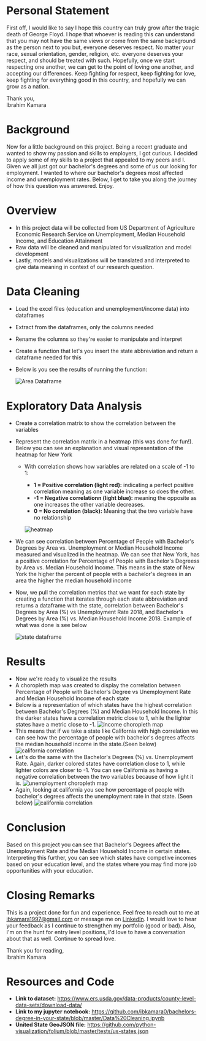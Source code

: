 # Personal Statement
First off, I would like to say I hope this country can truly grow after the tragic death of George Floyd. I hope that whoever is reading this can understand that you may not have the same views or come from the same background as the person next to you but, everyone deserves respect. No matter your race, sexual orientation, gender, religion, etc. everyone deserves your respect, and should be treated with such. Hopefully, once we start respecting one another, we can get to the point of loving one another, and accepting our differences. Keep fighting for respect, keep fighting for love, keep fighting for everything good in this country, and hopefully we can grow as a nation.

Thank you,<br/>
Ibrahim Kamara

# Background
Now for a little background on this project. Being a recent graduate and wanted to show my passion and skills to employers, I got curious. I decided to apply some of my skills to a project that appealed to my peers and I. Given we all just got our bachelor's degrees and some of us our looking for employment. I wanted to where our bachelor's degrees most affected income and unemployment rates. Below, I get to take you along the journey of how this question was answered. Enjoy.

# Overview
- In this project data will be collected from US Department of Agriculture Economic Research Service on Unemployment, Median Household Income, and Education Attainment
- Raw data will be cleaned and manipulated for visualization and model development
- Lastly, models and visualizations will be translated and interpreted to give data meaning in context of our research question.

# Data Cleaning
- Load the excel files (education and unemployment/income data) into dataframes
- Extract from the dataframes, only the columns needed
- Rename the columns so they're easier to manipulate and interpret
- Create a function that let's you insert the state abbreviation and return a dataframe needed for this
- Below is you see the results of running the function:

  ![Area Dataframe](https://github.com/ibkamara0/bachelors-degree-in-your-state/blob/master/images/Dataframe.JPG)

# Exploratory Data Analysis
- Create a correlation matrix to show the correlation between the variables
- Represent the correlation matrix in a heatmap (this was done for fun!). Below you can see an explanation and visual representation of the heatmap for New York
  - With correlation shows how variables are related on a scale of -1 to 1:
    - **1 = Positive correlation (light red):**  indicating a perfect positive correlation meaning as one variable increase so does the other. 
    - **-1 = Negative correlationn (light blue):** meaning the opposite as one increases the other variable decreases. 
    - **0 = No correlation (black):**  Meaning that the two variable have no relationship
    
    ![heatmap](https://github.com/ibkamara0/bachelors-degree-in-your-state/blob/master/images/heatmap.JPG)
 - We can see correlation between Percentage of People with Bachelor's Degrees by Area vs. Unemployment or Median Household Income measured and visualized in the heatmap. We can see that New York, has a positive correlation for Percentage of People with Bachelor's Degreess by Area vs. Median Household Income. This means in the state of New York the higher the percent of people with a bachelor's degrees in an area the higher the median household income
- Now, we pull the correlation metrics that we want for each state by creating a function that iterates through each state abbreviation and returns a dataframe with the state, correlation between Bachelor's Degrees by Area (%) vs Unemployment Rate 2018, and Bachelor's Degrees by Area (%) vs. Median Household Income 2018.
Example of what was done is see below

   ![state dataframe](https://github.com/ibkamara0/bachelors-degree-in-your-state/blob/master/images/State%20Dataframe.JPG)
   
# Results
- Now we're ready to visualize the results
- A choropleth map was created to display the correlation between Percentage of People with Bachelor's Degree vs Unemployment Rate and Median Household Income of each state
- Below is a representation of which states have the highest correlation between Bachelor's Degrees (%) and Median Household Income. In this the darker states have a correlation metric close to 1, while the lighter states have a metric close to -1. 
  ![income choropleth map](https://github.com/ibkamara0/bachelors-degree-in-your-state/blob/master/images/IncomeMap.JPG)
- This means that if we take a state like California with high correlation we can see how the percentage of people with bachelor's degrees affects the median household income in the state.(Seen below)
![california correlation](https://github.com/ibkamara0/bachelors-degree-in-your-state/blob/master/images/CaliIncome.png)
- Let's do the same with the Bachelor's Degrees (%) vs. Unemployment Rate. Again, darker colored states have correlation close to 1, while lighter colors are closer to -1. You can see California as having a negative correlation between the two variables because of how light it is.
![unemployment choropleth map](https://github.com/ibkamara0/bachelors-degree-in-your-state/blob/master/images/unemploymentMap.JPG)
- Again, looking at california you see how percentage of people with bachelor's degrees affects the unemployment rate in that state.  (Seen below)
![california correlation](https://github.com/ibkamara0/bachelors-degree-in-your-state/blob/master/images/CaliUnemployment.png)

# Conclusion
Based on this project you can see that Bachelor's Degrees affect the Unemployment Rate and the Median Household Income in certain states. Interpreting this further, you can see which states have competive incomes based on your education level, and the states where you may find more job opportunities with your education.

# Closing Remarks
This is a project done for fun and experience. Feel free to reach out to me at ibkamara1997@gmail.com or message me on [LinkedIn](https://www.linkedin.com/in/ibrahim-kamara-81b427139/). I would love to hear your feedback as I continue to strengthen my portfolio (good or bad). Also, I'm on the hunt for entry level positions, I'd love to have a conversation about that as well. Continue to spread love.

Thank you for reading,<br/>
Ibrahim Kamara

# Resources and Code
- **Link to dataset:** https://www.ers.usda.gov/data-products/county-level-data-sets/download-data/
- **Link to my jupyter notebook:** https://github.com/ibkamara0/bachelors-degree-in-your-state/blob/master/Data%20Cleaning.ipynb
- **United State GeoJSON file:** https://github.com/python-visualization/folium/blob/master/tests/us-states.json
